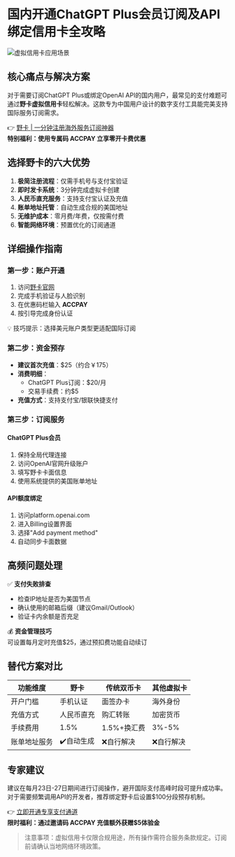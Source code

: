 # 国内开通ChatGPT Plus会员订阅及API绑定信用卡全攻略

![虚拟信用卡应用场景](https://via.placeholder.com/800x400)

## 核心痛点与解决方案
对于需要订阅ChatGPT Plus或绑定OpenAI API的国内用户，最常见的支付难题可通过**野卡虚拟信用卡**轻松解决。这款专为中国用户设计的数字支付工具能完美支持国际服务订阅需求。

👉 [野卡 | 一分钟注册海外服务订阅神器](https://bbtdd.com/yeka)  
**特别福利：使用专属码 ACCPAY 立享零开卡费优惠**

## 选择野卡的六大优势
1. **极简注册流程**：仅需手机号与支付宝验证
2. **即时发卡系统**：3分钟完成虚拟卡创建
3. **人民币直充服务**：支持支付宝认证及充值
4. **账单地址托管**：自动生成合规的美国地址
5. **无维护成本**：零月费/年费，仅按需付费
6. **智能网络环境**：预置优化的订阅通道

## 详细操作指南
### 第一步：账户开通
1. 访问[野卡官网](https://bbtdd.com/yeka)
2. 完成手机验证与人脸识别
3. 在优惠码栏输入 **ACCPAY**
4. 按引导完成身份认证

💡 技巧提示：选择美元账户类型更适配国际订阅

### 第二步：资金预存
- **建议首次充值**：$25（约合￥175）
- **消费明细**：
  - ChatGPT Plus订阅：$20/月
  - 交易手续费：约$5
- **充值方式**：支持支付宝/银联快捷支付

### 第三步：订阅服务
#### ChatGPT Plus会员
1. 保持全局代理连接
2. 访问OpenAI官网升级账户
3. 填写野卡卡面信息
4. 使用系统提供的美国账单地址

#### API额度绑定
1. 访问platform.openai.com
2. 进入Billing设置界面
3. 选择"Add payment method"
4. 自动同步卡面数据

## 高频问题处理
✅ **支付失败排查**  
- 检查IP地址是否为美国节点
- 确认使用的邮箱后缀（建议Gmail/Outlook）
- 验证卡内余额是否充足

💰 **资金管理技巧**  
可设置每月定时充值$25，通过预扣费功能自动续订

## 替代方案对比
| 功能维度       | 野卡 | 传统双币卡 | 其他虚拟卡 |
|----------------|----------|------------|------------|
| 开户门槛       | 手机认证 | 面签办卡   | 海外身份   |
| 充值方式       | 人民币直充 | 购汇转账 | 加密货币   |
| 手续费用       | 1.5%     | 1.5%+换汇费 | 3%-5%      |
| 账单地址服务   | ✔️自动生成 | ❌自行解决 | ❌自行解决 |

## 专家建议
建议在每月23日-27日期间进行订阅操作，避开国际支付高峰时段可提升成功率。对于需要频繁调用API的开发者，推荐绑定野卡后设置$100分段预存机制。

👉 [立即开通专享支付通道](https://bbtdd.com/yeka)  
**限时福利：通过邀请码 ACCPAY 充值额外获赠$5体验金**

> 注意事项：虚拟信用卡仅限合规用途，所有操作需符合服务条款规定。订阅前请确认当地网络环境政策。